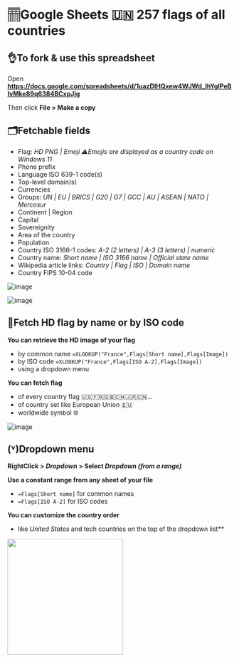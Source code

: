 # 𓊁Google Sheets 🇺🇳 257 flags of all countries 

## 👌To fork & use this spreadsheet

Open **https://docs.google.com/spreadsheets/d/1uazDIHQxew4WJWd_lhYgIPeBIvMke89q6384BCxpJjg**

Then click **File > Make a copy**

## 🗂️Fetchable fields

- Flag: *HD PNG | Emoji ⚠️Emojis are displayed as a country code on Windows 11*
- Phone prefix
- Language ISO 639-1 code(s)
- Top-level domain(s)
- Currencies
- Groups: *UN | EU | BRICS | G20 | G7 | GCC | AU | ASEAN | NATO | Mercosur*
- Continent | Region
- Capital
- Sovereignity
- Area of the country
- Population
- Country ISO 3166-1 codes: *A-2 (2 letters) | A-3 (3 letters) | numeric*
- Country name: *Short name | ISO 3166 name | Official state name*
- Wikipedia article links: *Country | Flag | ISO | Domain name*
- Country FIPS 10-04 code

![image](https://github.com/user-attachments/assets/75766372-1682-49c6-91e2-85d2d7138f12)

![image](https://github.com/user-attachments/assets/0e21ee62-0399-4701-9460-86f1de8efa8f)

## 🏁Fetch HD flag by name or by ISO code

**You can retrieve the HD image of your flag**
- by common name `=XLOOKUP("France",Flags[Short name],Flags[Image])`
- by ISO code `=XLOOKUP("France",Flags[ISO A-2],Flags[Image])`
- using a dropdown menu 

**You can fetch flag**
- of every country flag 🇺🇸🇫🇷🇬🇧🇨🇭🇯🇵🇨🇳...
- of country set like European Union 🇪🇺
- worldwide symbol 🌐

![image](https://github.com/user-attachments/assets/03de2b2c-c8cb-4d11-8294-8a1ab19c0cf8)

## (˅)Dropdown menu

**RightClick > *Dropdown* > Select *Dropdown (from a range)***

**Use a constant range from any sheet of your file**
- `=Flags[Short name]` for common names
- `=Flags[ISO A-2]` for ISO codes

**You can customize the country order**
- like *United States* and tech countries on the top of the dropdown list**

<img src="https://github.com/user-attachments/assets/f18453da-a5e8-428d-a926-edd5590e7b06" width="260">
